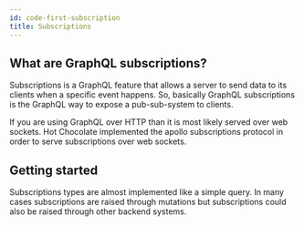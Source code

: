 ```yaml
---
id: code-first-subscription
title: Subscriptions
---
```


## What are GraphQL subscriptions?

Subscriptions is a GraphQL feature that allows a server to send data to its clients when a specific event happens. So, basically GraphQL subscriptions is the GraphQL way to expose a pub-sub-system to clients.

If you are using GraphQL over HTTP than it is most likely served over web sockets. Hot Chocolate implemented the apollo subscriptions protocol in order to serve subscriptions over web sockets.

## Getting started

Subscriptions types are almost implemented like a simple query. In many cases subscriptions are raised through mutations but subscriptions could also be raised through other backend systems.

